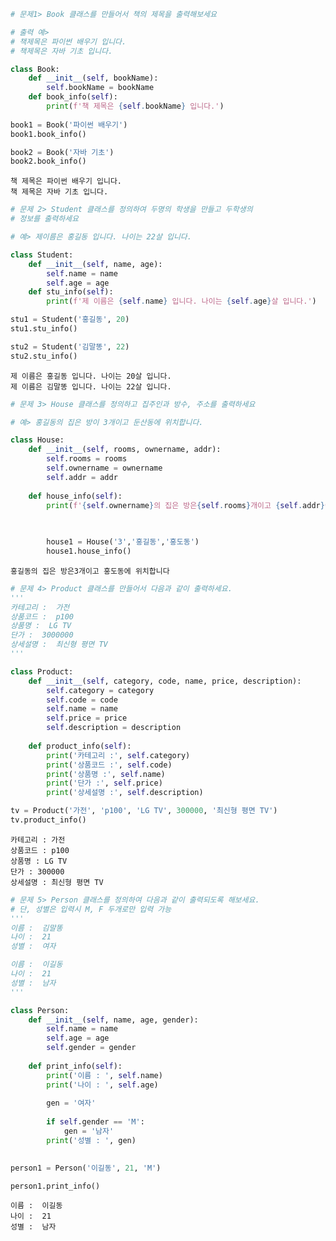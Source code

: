 ```python
# 문제1> Book 클래스를 만들어서 책의 제목을 출력해보세요

# 출력 예>
# 책제목은 파이썬 배우기 입니다.
# 책제목은 자바 기초 입니다.  

class Book:
    def __init__(self, bookName):
        self.bookName = bookName
    def book_info(self):
        print(f'책 제목은 {self.bookName} 입니다.')
        
book1 = Book('파이썬 배우기')        
book1.book_info()

book2 = Book('자바 기초')        
book2.book_info()
```

    책 제목은 파이썬 배우기 입니다.
    책 제목은 자바 기초 입니다.
    


```python
# 문제 2> Student 클래스를 정의하여 두명의 학생을 만들고 두학생의
# 정보를 출력하세요

# 예> 제이름은 홍길동 입니다. 나이는 22살 입니다.

class Student:
    def __init__(self, name, age):
        self.name = name
        self.age = age
    def stu_info(self):
        print(f'제 이름은 {self.name} 입니다. 나이는 {self.age}살 입니다.')

stu1 = Student('홍길동', 20)
stu1.stu_info() 

stu2 = Student('김말똥', 22)
stu2.stu_info() 
```

    제 이름은 홍길동 입니다. 나이는 20살 입니다.
    제 이름은 김말똥 입니다. 나이는 22살 입니다.
    


```python
# 문제 3> House 클래스를 정의하고 집주인과 방수, 주소를 출력하세요

# 예> 홍길동의 집은 방이 3개이고 둔산동에 위치합니다.

class House:
    def __init__(self, rooms, ownername, addr):
        self.rooms = rooms
        self.ownername = ownername
        self.addr = addr
        
    def house_info(self):
        print(f'{self.ownername}의 집은 방은{self.rooms}개이고 {self.addr}에 위치합니다')
        
      
```


```python
        house1 = House('3','홍길동','홍도동')
        house1.house_info()
```

    홍길동의 집은 방은3개이고 홍도동에 위치합니다
    


```python
# 문제 4> Product 클래스를 만들어서 다음과 같이 출력하세요.
'''
카테고리 :  가전
상품코드 :  p100
상품명 :  LG TV
단가 :  3000000
상세설명 :  최신형 평면 TV
'''

class Product:
    def __init__(self, category, code, name, price, description):
        self.category = category
        self.code = code
        self.name = name
        self.price = price
        self.description = description
        
    def product_info(self):
        print('카테고리 :', self.category)
        print('상품코드 :', self.code)
        print('상품명 :', self.name)
        print('단가 :', self.price)
        print('상세설명 :', self.description)


```


```python
tv = Product('가전', 'p100', 'LG TV', 300000, '최신형 평면 TV')
tv.product_info()
```

    카테고리 : 가전
    상품코드 : p100
    상품명 : LG TV
    단가 : 300000
    상세설명 : 최신형 평면 TV
    


```python
# 문제 5> Person 클래스를 정의하여 다음과 같이 출력되도록 해보세요.
# 단, 성별은 입력시 M, F 두개로만 입력 가능
'''
이름 :  김말똥
나이 :  21
성별 :  여자

이름 :  이길동
나이 :  21
성별 :  남자
'''

class Person:
    def __init__(self, name, age, gender):
        self.name = name
        self.age = age
        self.gender = gender
        
    def print_info(self):
        print('이름 : ', self.name)
        print('나이 : ', self.age)
        
        gen = '여자'
        
        if self.gender == 'M':
            gen = '남자'
        print('성별 : ', gen)
        
```


```python
person1 = Person('이길동', 21, 'M')

person1.print_info()
```

    이름 :  이길동
    나이 :  21
    성별 :  남자
    
